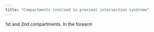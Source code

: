 ```yaml
---
title: "Compartments involved in proximal intersection syndrome"
---
```

1st and 2nd compartments. In the forearm

